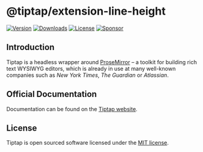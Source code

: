 # @tiptap/extension-line-height

[![Version](https://img.shields.io/npm/v/@tiptap/extension-line-height.svg?label=version)](https://www.npmjs.com/package/@tiptap/extension-line-height)
[![Downloads](https://img.shields.io/npm/dm/@tiptap/extension-line-height.svg)](https://npmcharts.com/compare/tiptap?minimal=true)
[![License](https://img.shields.io/npm/l/@tiptap/extension-line-height.svg)](https://www.npmjs.com/package/@tiptap/extension-line-height)
[![Sponsor](https://img.shields.io/static/v1?label=Sponsor&message=%E2%9D%A4&logo=GitHub)](https://github.com/sponsors/ueberdosis)

## Introduction

Tiptap is a headless wrapper around [ProseMirror](https://ProseMirror.net) – a toolkit for building rich text WYSIWYG editors, which is already in use at many well-known companies such as _New York Times_, _The Guardian_ or _Atlassian_.

## Official Documentation

Documentation can be found on the [Tiptap website](https://tiptap.dev).

## License

Tiptap is open sourced software licensed under the [MIT license](https://github.com/ueberdosis/tiptap/blob/main/LICENSE.md).

